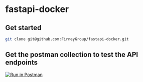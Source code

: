 # fastapi-docker

## Get started

```bash
git clone git@github.com:FirneyGroup/fastapi-docker.git 

```

## Get the postman collection to test the API endpoints
[![Run in Postman](https://run.pstmn.io/button.svg)](https://app.getpostman.com/run-collection/20376310-635c1e5b-4153-4b2e-ac93-053a86751faa?action=collection%2Ffork&source=rip_markdown&collection-url=entityId%3D20376310-635c1e5b-4153-4b2e-ac93-053a86751faa%26entityType%3Dcollection%26workspaceId%3D9c39c5c7-49cd-43ca-ad2a-6d19d0a317b6#?env%5BLocal%5D=W3sia2V5IjoiaG9zdG5hbWUiLCJ2YWx1ZSI6Imh0dHA6Ly8wLjAuMC4wOjgwMDEiLCJlbmFibGVkIjp0cnVlLCJ0eXBlIjoiZGVmYXVsdCIsInNlc3Npb25WYWx1ZSI6Imh0dHA6Ly8wLjAuMC4wOjgwMDEiLCJzZXNzaW9uSW5kZXgiOjB9XQ==)